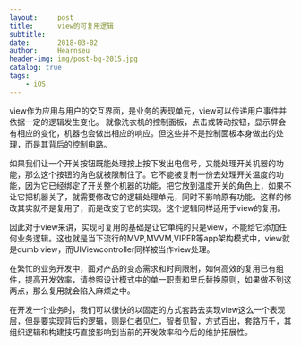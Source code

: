 ```yaml
---
layout:     post                   
title:      view的可复用逻辑             
subtitle:    
date:       2018-03-02             
author:     Hearnseu                      
header-img: img/post-bg-2015.jpg    
catalog: true                       
tags:                              
    - iOS
---
```



view作为应用与用户的交互界面，是业务的表现单元，view可以传递用户事件并依据一定的逻辑发生变化。
就像洗衣机的控制面板，点击或转动按钮，显示屏会有相应的变化，机器也会做出相应的响应。但这些并不是控制面板本身做出的处理，而是其背后的控制电路。

如果我们让一个开关按钮既能处理按上按下发出电信号，又能处理开关机器的功能，那么这个按钮的角色就被限制住了。它不能被复制一份去处理开关温度的功能，因为它已经绑定了开关整个机器的功能，把它放到温度开关的角色上，如果不让它把机器关了，就需要修改它的逻辑处理单元，同时不影响原有功能。这样的修改其实就不是复用了，而是改变了它的实现。这个逻辑同样适用于view的复用。

因此对于view来讲，实现可复用的基础是让它单纯的只是view，不能给它添加任何业务逻辑。这也就是当下流行的MVP,MVVM,VIPER等app架构模式中，view就是dumb view，而UIViewcontroller同样被当作view处理。

在繁忙的业务开发中，面对产品的变态需求和时间限制，如何高效的复用已有组件，提高开发效率，请参照设计模式中的单一职责和里氏替换原则，如果做不到这两点，那么复用就会陷入麻烦之中。


在开发一个业务时，我们可以很快的以固定的方式套路去实现view这么一个表现层，但是要实现背后的逻辑，则是仁者见仁，智者见智，方式百出，套路万千，其组织逻辑和构建技巧直接影响到当前的开发效率和今后的维护拓展性。




